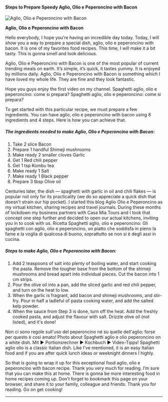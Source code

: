             

#### Steps to Prepare Speedy Aglio, Olio e Peperoncino with Bacon

![Aglio, Olio e Peperoncino with Bacon](https://img-global.cpcdn.com/recipes/6352670058086400/751x532cq70/aglio-olio-e-peperoncino-with-bacon-recipe-main-photo.jpg)

**Aglio, Olio e Peperoncino with Bacon**

Hello everybody, I hope you’re having an incredible day today. Today, I will show you a way to prepare a special dish, aglio, olio e peperoncino with bacon. It is one of my favorites food recipes. This time, I will make it a bit tasty. This is gonna smell and look delicious.

Aglio, Olio e Peperoncino with Bacon is one of the most popular of current trending meals on earth. It’s simple, it’s quick, it tastes yummy. It is enjoyed by millions daily. Aglio, Olio e Peperoncino with Bacon is something which I have loved my whole life. They are fine and they look fantastic.

Hope you guys enjoy the first video on my channel. Spaghetti aglio, olio e peperoncino: come si prepara? Spaghetti aglio, olio e peperoncino: come si prepara?

To get started with this particular recipe, we must prepare a few ingredients. You can have aglio, olio e peperoncino with bacon using 8 ingredients and 4 steps. Here is how you can achieve that.

##### The ingredients needed to make Aglio, Olio e Peperoncino with Bacon:

1.  Take 2 slice Bacon
2.  Prepare 1 handful Shimeji mushrooms
3.  Make ready 2 smaller cloves Garlic
4.  Get 1 Red chili pepper
5.  Get 1 tsp Kombu tea
6.  Make ready 1 Salt
7.  Make ready 1 Black pepper
8.  Prepare 3 tbsp Olive oil

Centuries later, the dish — spaghetti with garlic in oil and chili flakes — is popular not only for its practicality (we do so appreciate a quick dish that doesn't strain our hip pocket). I started this blog Aglio Olio e Peperoncino as my virtual kitchen, sharing recipes and travel journals. During these months of lockdown my business partners with Casa Mia Tours and I took that concept one step further and decided to open our actual kitchens, inviting you in to cook with us. Ricetta Spaghetti aglio, olio e peperoncino: Gli spaghetti con aglio, olio e peperoncino, un piatto che soddisfa in pieno la fame e la voglia di qualcosa di buono, soprattutto se non si è degli assi in cucina.

##### Steps to make Aglio, Olio e Peperoncino with Bacon:

1.  Add 2 teaspoons of salt into plenty of boiling water, and start cooking the pasta. Remove the tougher base from the bottom of the shimeji mushrooms and bread apart into individual pieces. Cut the bacon into 1 cm strips.
2.  Pour the olive oil into a pan, add the sliced garlic and red chili pepper, and turn on the heat to low.
3.  When the garlic is fragrant, add bacon and shimeji mushrooms, and stir-fry. Pour in half a ladleful of pasta cooking water, and add the salted kelp powder.
4.  When the sauce from Step 3 is done, turn off the heat. Add the freshly cooked pasta, and adjust the flavour with salt. Drizzle olive oil (not listed), and it's done!

Non ci sono regole sull'uso del peperoncino né su quelle dell'aglio: forse per questo è così amato! Photo about Spaghetti aglio e olio peperoncino on a white dish. Mit ► Portionsrechner ► Kochbuch ► Video-Tipps! Spaghetti aglio olio is a classic Italian dish. Like I've mentioned, it is an easy Italian food and if you are after quick lunch ideas or weeknight dinners I highly.

So that is going to wrap it up for this exceptional food aglio, olio e peperoncino with bacon recipe. Thank you very much for reading. I’m sure that you can make this at home. There is gonna be more interesting food in home recipes coming up. Don’t forget to bookmark this page on your browser, and share it to your family, colleague and friends. Thank you for reading. Go on get cooking!

* * *